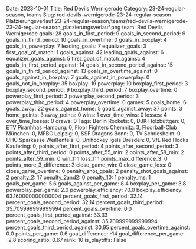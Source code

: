 Date: 2023-10-01
Title: Red Devils Wernigerode
Category: 23-24-regular-season, teams
Slug: red-devils-wernigerode-23-24-regular-season
Platzierungsverlauf:23-24-regular-season/teams/red-devils-wernigerode-23-24-regular-season_platzierungsverlauf.png
team: Red Devils Wernigerode
goals: 28
goals_in_first_period: 9
goals_in_second_period: 9
goals_in_third_period: 10
goals_in_overtime: 0
goals_in_boxplay: 4
goals_in_powerplay: 7
leading_goals: 7
equalizer_goals: 3
first_goal_of_match: 1
goals_against: 42
leading_goals_against: 6
equalizer_goals_against: 5
first_goal_of_match_against: 4
goals_in_first_period_against: 14
goals_in_second_period_against: 15
goals_in_third_period_against: 13
goals_in_overtime_against: 0
goals_against_in_boxplay: 7
goals_against_in_powerplay: 0
goals_not_in_boxplay: 35
boxplay: 19
powerplay: 10
boxplay_first_period: 3
boxplay_second_period: 9
boxplay_third_period: 7
boxplay_overtime: 0
powerplay_first_period: 3
powerplay_second_period: 3
powerplay_third_period: 4
powerplay_overtime: 0
games: 5
goals_home: 6
goals_away: 22
goals_against_home: 5
goals_against_away: 37
points: 3
home_points: 3
away_points: 0
wins: 1
over_time_wins: 0
losses: 4
over_time_losses: 0
draws: 0
Tags:  Berlin Rockets: 0,  DJK Holzbüttgen: 0,  ETV Piranhhas Hamburg: 0,  Floor Fighters Chemnitz: 3,  Floorball-Club München: 0,  MFBC Leipzig: 0,  SSF Dragons Bonn: 0,  TV Schriesheim: 0,  UHC Sparkasse Weißenfels: 0,  Unihockey Igels Dresden: 0,  VfL Red Hocks Kaufering: 0,
points_after_first_period: 4
points_after_second_period: 3
points_after_third_period: 0
points_after_55_min: 2
points_after_58_min: 2
points_after_59_min: 0
win_1: 1
loss_1: 1
points_max_difference_3: 0
points_more_3_difference: 3
close_game_win: 0
close_game_loss: 0
close_game_overtime: 0
penalty_shot_goals: 2
penalty_shot_goals_against: 2
penalty_2: 17
penalty_2and2: 0
penalty_10: 1
penalty_ms: 1
goals_per_game: 5.6
goals_against_per_game: 8.4
boxplay_per_game: 3.8
powerplay_per_game: 2.0
powerplay_efficiency: 70.0
boxplay_efficiency: 63.160000000000004
percent_goals_first_period: 32.14
percent_goals_second_period: 32.14
percent_goals_third_period: 35.709999999999994
percent_goals_overtime: 0.0
percent_goals_first_period_against: 33.33
percent_goals_second_period_against: 35.709999999999994
percent_goals_third_period_against: 30.95
percent_goals_overtime_against: 0.0
points_per_game: 0.6
goal_difference: -14
goal_difference_per_game: -2.8
scoring_ratio: 0.67
rank: 10
is_playoffs: False
